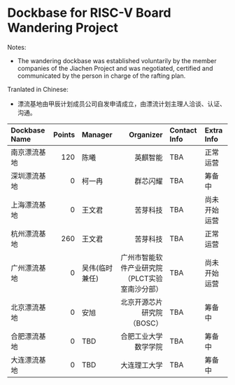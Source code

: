 # Dockbase for RISC-V Board Wandering Project

Notes:
- The wandering dockbase was established voluntarily by the member companies of the Jiachen Project and was negotiated, certified and communicated by the person in charge of the rafting plan.

Tranlated in Chinese:
- 漂流基地由甲辰计划成员公司自发申请成立，由漂流计划主理人洽谈、认证、沟通。


| Dockbase Name         | Points | Manager              | Organizer         | Contact Info | Extra Info |
| :-------------------- | -----: | :------------------- | ---------------: | :----------- | :--------- |
| 南京漂流基地 | 120 | 陈曦 | 英麒智能 | TBA | 正常运营 |
| 深圳漂流基地 | 0 | 柯一冉 | 群芯闪耀 | TBA | 筹备中 |
| 上海漂流基地 | 0 | 王文君 | 苦芽科技 | TBA | 尚未开始运营 |
| 杭州漂流基地 | 260 | 王文君 | 苦芽科技 | TBA | 正常运营 |
| 广州漂流基地 | 0 | 吴伟(临时兼任) | 广州市智能软件产业研究院（PLCT实验室南沙分部） | TBA | 尚未开始运营 |
| 北京漂流基地 | 0 | 安旭 | 北京开源芯片研究院（BOSC） | TBA | 筹备中 |
| 合肥漂流基地 | 0 | TBD | 合肥工业大学数学学院 | TBA | 筹备中 |
| 大连漂流基地 | 0 | TBD | 大连理工大学 | TBA | 筹备中 |
